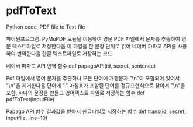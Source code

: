 # pdfToText
Python code, PDF file to Text file

파이썬프로그램.
PyMuPDF 모듈을 이용하여 영문 PDF 파일에서 문자를 추출하여 영문 텍스트파일로 저장한다음
이 파일을 한 문장 단위로 읽어 네이버 파파고 API를 사용하여 번역한다음 한글 텍스트파일로 저장하는 코드.

네이버 파파고 API 번역 함수
def papagoAPI(id, secret, sentence)

Pdf 파일에서 영어 문자를 추출하나 모든 단어에 개행문자 "\n"이 포함되어 있어서
"\n"을 제거한다음 단어에 "." 마침표가 포함된 단어를 정규표현식으로 찾아서 "\n"을 포함,
하나의 문장을 만들고 영어텍스트 파일로 저장하는 함수
def pdfToText(inputFile)

Papago API 함수 결과값을 받아서 한글파일로 저장하는 함수
def trans(id, secret, inputfile, line=10)
